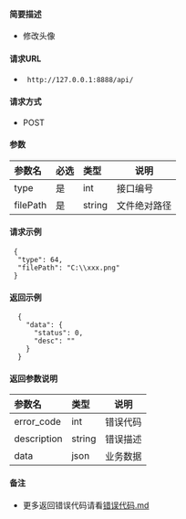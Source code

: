 
#### 简要描述

- 修改头像

#### 请求URL
- ` http://127.0.0.1:8888/api/`
  
#### 请求方式
- POST 

#### 参数

| 参数名      | 必选 | 类型     | 说明     |   
|:---------|:---|:-------|--------|   
| type     | 是  | int    | 接口编号   |   
| filePath | 是  | string | 文件绝对路径 |   

#### 请求示例

```
 {
  "type": 64,
  "filePath": "C:\\xxx.png"
 } 
```

#### 返回示例 

``` 
  {
    "data": {
      "status": 0,
      "desc": ""
    }
  }
```

#### 返回参数说明 

| 参数名         | 类型     | 说明   |   
|:------------|:-------|------|   
| error_code  | int    | 错误代码 |   
| description | string | 错误描述 |   
| data        | json   | 业务数据 |   

#### 备注 

- 更多返回错误代码请看[错误代码.md](../错误代码.md)







